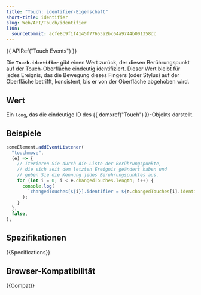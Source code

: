 ```yaml
---
title: "Touch: identifier-Eigenschaft"
short-title: identifier
slug: Web/API/Touch/identifier
l10n:
  sourceCommit: acfe8c9f1f4145f77653a2bc64a9744b001358dc
---
```


{{ APIRef("Touch Events") }}

Die **`Touch.identifier`** gibt einen Wert zurück, der diesen Berührungspunkt auf der Touch-Oberfläche eindeutig identifiziert. Dieser Wert bleibt für jedes Ereignis, das die Bewegung dieses Fingers (oder Stylus) auf der Oberfläche betrifft, konsistent, bis er von der Oberfläche abgehoben wird.

## Wert

Ein `long`, das die eindeutige ID des {{ domxref("Touch") }}-Objekts darstellt.

## Beispiele

```js
someElement.addEventListener(
  "touchmove",
  (e) => {
    // Iterieren Sie durch die Liste der Berührungspunkte,
    // die sich seit dem letzten Ereignis geändert haben und
    // geben Sie die Kennung jedes Berührungspunktes aus.
    for (let i = 0; i < e.changedTouches.length; i++) {
      console.log(
        `changedTouches[${i}].identifier = ${e.changedTouches[i].identifier}`,
      );
    }
  },
  false,
);
```

## Spezifikationen

{{Specifications}}

## Browser-Kompatibilität

{{Compat}}
